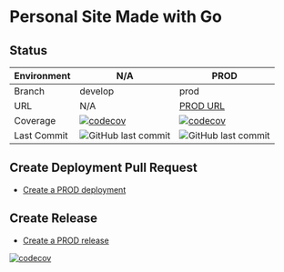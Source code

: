 # Personal Site Made with Go

## Status

| Environment | N/A | PROD |
| --- | --- | --- |
| Branch | develop | prod |
| URL | N/A | [PROD URL](https://baietiiRai.com/api) |
| Coverage | [![codecov](https://codecov.io/github/AlexandruC0909/go_personal_website/graph/badge.svg?token=6DTLMS8GSE)](https://codecov.io/github/AlexandruC0909/go_personal_website) | [![codecov](https://codecov.io/github/AlexandruC0909/go_personal_website/graph/badge.svg?token=6DTLMS8GSE)](https://codecov.io/github/AlexandruC0909/go_personal_website) |
| Last Commit | <img alt="GitHub last commit" src="https://img.shields.io/github/last-commit/AlexandruC0909/go_personal_website/develop"> | <img alt="GitHub last commit" src="https://img.shields.io/github/last-commit/AlexandruC0909/go_personal_website/prod"> |

## Create Deployment Pull Request

- [Create a PROD deployment](https://github.com/AlexandruC0909/go_personal_website/compare/prod...develop?quick_pull=1&title=Deploy+to+PROD+vX.X.X&labels=deployment)

## Create Release

- [Create a PROD release](https://github.com/AlexandruC0909/go_personal_website/releases/new?tag=vX.X.X&target=master&title=Deploy+vX.X.X+into+PROD&body=%23%23+:wrench:+Technical+issues:%0A%0A%23%23+:bulb:+Functional+issues:%0A%0AMerge+commit%3A&prerelease=0)

[![codecov](https://codecov.io/github/AlexandruC0909/go_personal_website/graphs/icicle.svg?token=6DTLMS8GSE)](https://codecov.io/github/AlexandruC0909/go_personal_website)
